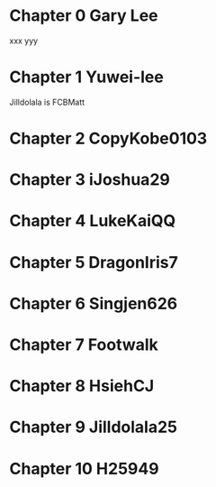 # Chapter 0 Gary Lee
xxx
yyy


# Chapter 1 Yuwei-lee
Jilldolala is FCBMatt

# Chapter 2 CopyKobe0103


# Chapter 3 iJoshua29


# Chapter 4 LukeKaiQQ


# Chapter 5 DragonIris7


# Chapter 6 Singjen626


# Chapter 7 Footwalk


# Chapter 8 HsiehCJ


# Chapter 9 Jilldolala25


# Chapter 10 H25949